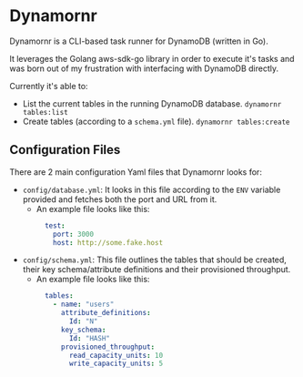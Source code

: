 # Dynamornr
Dynamornr is a CLI-based task runner for DynamoDB (written in Go).

It leverages the Golang aws-sdk-go library in order to execute it's tasks and was born out of my frustration with interfacing with DynamoDB directly.

Currently it's able to:
* List the current tables in the running DynamoDB database. `dynamornr tables:list`
* Create tables (according to a `schema.yml` file). `dynamornr tables:create`

## Configuration Files
There are 2 main configuration Yaml files that Dynamornr looks for:
* `config/database.yml`: It looks in this file according to the `ENV` variable provided and fetches both the port and URL from it.
  * An example file looks like this:
    ```yaml
      test:
        port: 3000
        host: http://some.fake.host
    ```
* `config/schema.yml`: This file outlines the tables that should be created, their key schema/attribute definitions and their provisioned throughput.
  * An example file looks like this:
    ```yaml
      tables:
        - name: "users"
          attribute_definitions:
            Id: "N"
          key_schema:
            Id: "HASH"
          provisioned_throughput:
            read_capacity_units: 10
            write_capacity_units: 5
    ```
